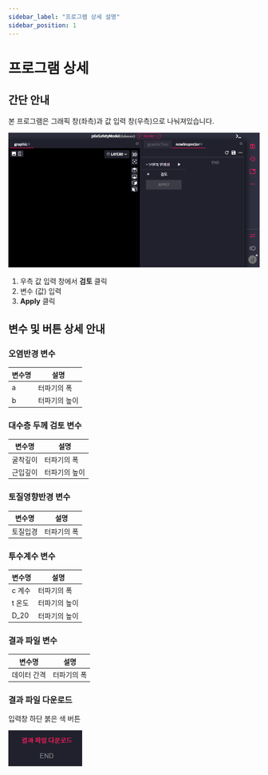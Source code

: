```yaml
---
sidebar_label: "프로그램 상세 설명"
sidebar_position: 1
---
```


# 프로그램 상세

## 간단 안내

본 프로그램은 그래픽 창(좌측)과 값 입력 창(우측)으로 나눠져있습니다.

![create_project](/img/program/programdetail.gif)

1. 우측 값 입력 창에서 **검토** 클릭
1. 변수 (값) 입력
1. **Apply** 클릭

## 변수 및 버튼 상세 안내

### 오염반경 변수

| 변수명 | 설명          |
| ------ | ------------- |
| a      | 터파기의 폭   |
| b      | 터파기의 높이 |

### 대수층 두께 검토 변수

| 변수명   | 설명          |
| -------- | ------------- |
| 굴착깊이 | 터파기의 폭   |
| 근입깊이 | 터파기의 높이 |

### 토질영향반경 변수

| 변수명   | 설명        |
| -------- | ----------- |
| 토질입경 | 터파기의 폭 |

### 투수계수 변수

| 변수명 | 설명          |
| ------ | ------------- |
| c 계수 | 터파기의 폭   |
| t 온도 | 터파기의 높이 |
| D_20   | 터파기의 높이 |

### 결과 파일 변수

| 변수명      | 설명        |
| ----------- | ----------- |
| 데이터 간격 | 터파기의 폭 |

### 결과 파일 다운로드

입력창 하단 붉은 색 버튼

![dowload_result](/img/program/detail4.png)
